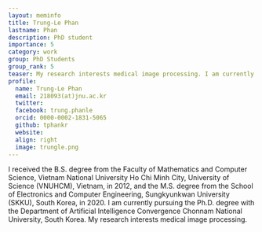 ```yaml
---
layout: meminfo
title: Trung-Le Phan
lastname: Phan
description: PhD student
importance: 5
category: work
group: PhD Students
group_rank: 5
teaser: My research interests medical image processing. I am currently working on STAPLE-based ROI segmentation & Labeling Tool, prognosis with image registration.
profile:
  name: Trung-Le Phan
  email: 218093(at)jnu.ac.kr
  twitter:
  facebook: trung.phanle
  orcid: 0000-0002-1831-5065
  github: tphankr
  website:
  align: right
  image: trungle.png
---
```



I received the B.S. degree from the Faculty of Mathematics and Computer Science, Vietnam National University Ho Chi Minh City, University of Science (VNUHCM), Vietnam, in 2012, and the M.S. degree from the School of Electronics and Computer Engineering, Sungkyunkwan University (SKKU), South Korea, in 2020. I am currently pursuing the Ph.D. degree with the Department of Artificial Intelligence Convergence Chonnam National University, South Korea. My research interests medical image processing.

<!--stackedit_data:
eyJoaXN0b3J5IjpbMTg3MzMwOTQ1NF19
-->
